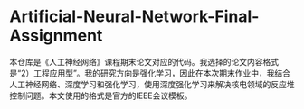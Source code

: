 # Artificial-Neural-Network-Final-Assignment

本仓库是《人工神经网络》课程期末论文对应的代码。我选择的论文内容格式是“2）工程应用型”。我的研究方向是强化学习，因此在本次期末作业中，我结合人工神经网络、深度学习和强化学习，使用深度强化学习来解决核电领域的反应堆控制问题。本文使用的格式是官方的IEEE会议模板。